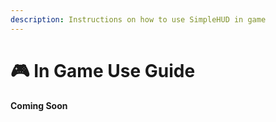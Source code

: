```yaml
---
description: Instructions on how to use SimpleHUD in game
---
```


# 🎮 In Game Use Guide

**Coming Soon**
